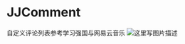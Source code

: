 # JJComment
自定义评论列表参考学习强国与网易云音乐
![这里写图片描述](https://github.com/ShenJieSuzhou/JJComment/blob/master/CommectProj/Screenshots/screenshot)
